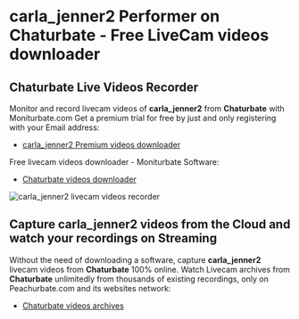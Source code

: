 # carla_jenner2 Performer on Chaturbate - Free LiveCam videos downloader

## Chaturbate Live Videos Recorder

Monitor and record livecam videos of **carla_jenner2** from **Chaturbate** with Moniturbate.com
Get a premium trial for free by just and only registering with your Email address:
* [carla_jenner2 Premium videos downloader](https://moniturbate.com/request-demo-licence-key.html)

Free livecam videos downloader - Moniturbate Software:
* [Chaturbate videos downloader](https://moniturbate.com/moniturbate-download-software.html)

![carla_jenner2 livecam videos recorder](https://peachurnet.com/templates/moniturbate-software.png)


## Capture carla_jenner2 videos from the Cloud and watch your recordings on Streaming

Without the need of downloading a software, capture **carla_jenner2** livecam videos from **Chaturbate** 100% online.
Watch Livecam archives from **Chaturbate** unlimitedly from thousands of existing recordings, only on Peachurbate.com and its websites network:
* [Chaturbate videos archives](https://peachurnet.com/)